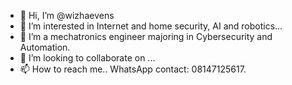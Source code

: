 - 👋 Hi, I’m @wizhaevens
- 👀 I’m interested in Internet and home security, AI and robotics...
- 🌱 I’m a mechatronics engineer majoring in Cybersecurity and Automation.
- 💞️ I’m looking to collaborate on ...
- 📫 How to reach me.. WhatsApp contact: 08147125617.

<!---
wizhaevens/wizhaevens is a ✨ special ✨ repository because its `README.md` (this file) appears on your GitHub profile.
You can click the Preview link to take a look at your changes.
--->
